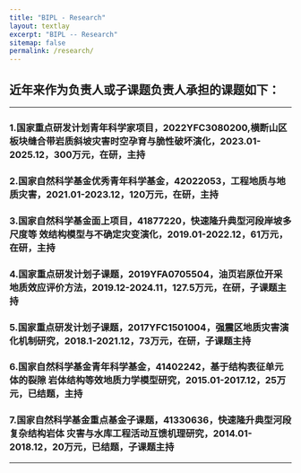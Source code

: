 ```yaml
---
title: "BIPL - Research"
layout: textlay
excerpt: "BIPL -- Research"
sitemap: false
permalink: /research/
---
```


## 近年来作为负责人或子课题负责人承担的课题如下：

---

### 1.国家重点研发计划青年科学家项目，2022YFC3080200,横断山区板块缝合带岩质斜坡灾害时空孕育与脆性破坏演化，2023.01-2025.12，300万元，在研，主持

### 2.国家自然科学基金优秀青年科学基金，42022053，工程地质与地质灾害，2021.01-2023.12，120万元，在研，主持

### 3.国家自然科学基金面上项目，41877220，快速隆升典型河段岸坡多尺度等 效结构模型与不确定灾变演化，2019.01-2022.12，61万元，在研，主持

### 4.国家重点研发计划子课题，2019YFA0705504，油页岩原位开采地质效应评价方法，2019.12-2024.11，127.5万元，在研，子课题主持

### 5.国家重点研发计划子课题，2017YFC1501004，强震区地质灾害演化机制研究，2018.1-2021.12，73万元，在研，子课题主持

### 6.国家自然科学基金青年科学基金，41402242，基于结构表征单元体的裂隙 岩体结构等效地质力学模型研究，2015.01-2017.12，25万元，已结题，主持

### 7.国家自然科学基金重点基金子课题，41330636，快速隆升典型河段复杂结构岩体 灾害与水库工程活动互馈机理研究，2014.01-2018.12，20万元，已结题，子课题主持


---


